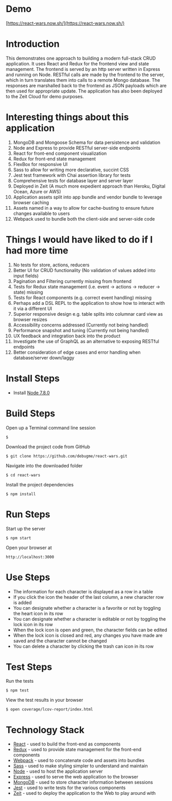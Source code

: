 # Demo

[https://react-wars.now.sh/](https://react-wars.now.sh/)

# Introduction
This demonstrates one approach to building a modern full-stack CRUD application. It uses React and Redux for the frontend view and state management. The frontend is served by an http server written in Express and running on Node. RESTful calls are made by the frontend to the server, which in turn translates them into calls to a remote Mongo database. The responses are marshalled back to the frontend as JSON payloads which are then used for appropriate update. The application has also been deployed to the Zeit Cloud for demo purposes.

# Interesting things about this application
1. MongoDB and Mongoose Schema for data persistence and validation
2. Node and Express to provide RESTful server-side endpoints
3. React for front-end component visualization
4. Redux for front-end state management
5. FlexBox for responsive UI
6. Sass to allow for writing more declarative, succint CSS
7. Jest test framework with Chai assertion library for tests
8. Comprehensive tests for database layer and server layer
9. Deployed in Zeit (A much more expedient approach than Heroku, Digital Ocean, Azure or AWS)
10. Application assets split into app bundle and vendor bundle to leverage browser caching
11. Assets named in a way to allow for cache-busting to ensure future changes available to users
12. Webpack used to bundle both the client-side and server-side code

# Things I would have liked to do if I had more time
1. No tests for store, actions, reducers
2. Better UI for CRUD functionality (No validation of values added into input fields)
3. Pagination and Filtering currently missing from frontend
4. Tests for Redux state management (i.e. event -> actions -> reducer -> state) missing
5. Tests for React components (e.g. correct event handling) missing
6. Perhaps add a DSL REPL to the application to show how to interact with it via a different UI
7. Superior responsive design e.g. table splits into columnar card view as browser resizes
8. Accessibility concerns addressed (Currently not being handled)
9. Performance snapshot and tuning (Currently not being handled)
10. UX feedback and integration back into the product
11. Investigate the use of GraphQL as an alternative to exposing RESTful endpoints
12. Better consideration of edge cases and error handling when database/server down/laggy

# Install Steps
* Install [Node 7.8.0](https://nodejs.org/en/)

# Build Steps

Open up a Terminal command line session
```
$
```

Download the project code from GitHub
```
$ git clone https://github.com/debugme/react-wars.git
```

Navigate into the downloaded folder
```
$ cd react-wars
```

Install the project dependencies
```
$ npm install
```

# Run Steps

Start up the server
```
$ npm start
```
Open your browser at
```
http://localhost:3000
```

# Use Steps

* The information for each character is displayed as a row in a table
* If you click the icon the header of the last column, a new character row is added
* You can designate whether a character is a favorite or not by toggling the heart icon in its row
* You can designate whether a character is editable or not by toggling the lock icon in its row
 * When the lock icon is open and green, the character fields can be edited
 * When the lock icon is closed and red, any changes you have made are saved and the character cannot be changed
* You can delete a character by clicking the trash can icon in its row

# Test Steps

Run the tests
```
$ npm test
```
View the test results in your browser
```
$ open coverage/lcov-report/index.html
```

# Technology Stack

* [React](https://facebook.github.io/react/) - used to build the front-end as components
* [Redux](http://redux.js.org) - used to provide state management for the front-end components
* [Webpack](https://webpack.js.org) - used to concatenate code and assets into bundles
* [Sass](http://sass-lang.com) - used to make styling simpler to understand and maintain
* [Node](https://nodejs.org/en/) - used to host the application server
* [Express](http://expressjs.com) - used to serve the web application to the browser
* [MongoDB](https://www.mongodb.com) - used to store character information between sessions
* [Jest](https://facebook.github.io/jest/) - used to write tests for the various components
* [Zeit](https://zeit.co/) - used to deploy the application to the Web to play around with